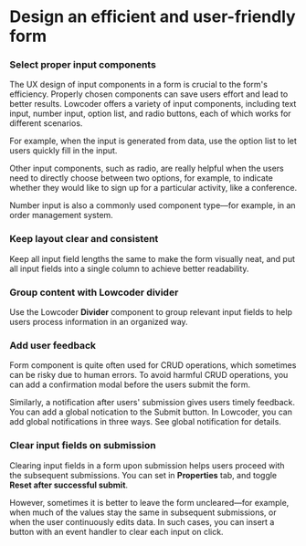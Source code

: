 # Design an efficient and user-friendly form

### Select proper input components

The UX design of input components in a form is crucial to the form's efficiency. Properly chosen components can save users effort and lead to better results. Lowcoder offers a variety of input components, including text input, number input, option list, and radio buttons, each of which works for different scenarios.

For example, when the input is generated from data, use the option list to let users quickly fill in the input.

Other input components, such as radio, are really helpful when the users need to directly choose between two options, for example, to indicate whether they would like to sign up for a particular activity, like a conference.

Number input is also a commonly used component type—for example, in an order management system.

### Keep layout clear and consistent

Keep all input field lengths the same to make the form visually neat, and put all input fields into a single column to achieve better readability.

### Group content with Lowcoder divider

Use the Lowcoder **Divider** component to group relevant input fields to help users process information in an organized way.

### Add user feedback

Form component is quite often used for CRUD operations, which sometimes can be risky due to human errors. To avoid harmful CRUD operations, you can add a confirmation modal before the users submit the form.

Similarly, a notification after users' submission gives users timely feedback. You can add a global notication to the Submit button. In Lowcoder, you can add global notifications in three ways. See global notification for details.

### Clear input fields on submission

Clearing input fields in a form upon submission helps users proceed with the subsequent submissions. You can set in **Properties** tab, and toggle **Reset after successful submit**.

However, sometimes it is better to leave the form uncleared—for example, when much of the values stay the same in subsequent submissions, or when the user continuously edits data. In such cases, you can insert a button with an event handler to clear each input on click.
